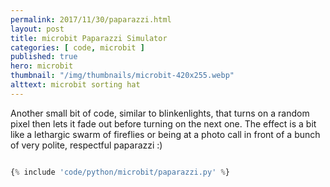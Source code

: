 ```yaml
---
permalink: 2017/11/30/paparazzi.html
layout: post
title: microbit Paparazzi Simulator
categories: [ code, microbit ]
published: true
hero: microbit
thumbnail: "/img/thumbnails/microbit-420x255.webp"
alttext: microbit sorting hat
---
```


Another small bit of code, similar to blinkenlights, that turns on a random pixel then lets it fade out before turning on the next one. The effect is a bit like a lethargic swarm of fireflies or being at a photo call in front of a bunch of very polite, respectful paparazzi :)

```python

{% include 'code/python/microbit/paparazzi.py' %}

```
